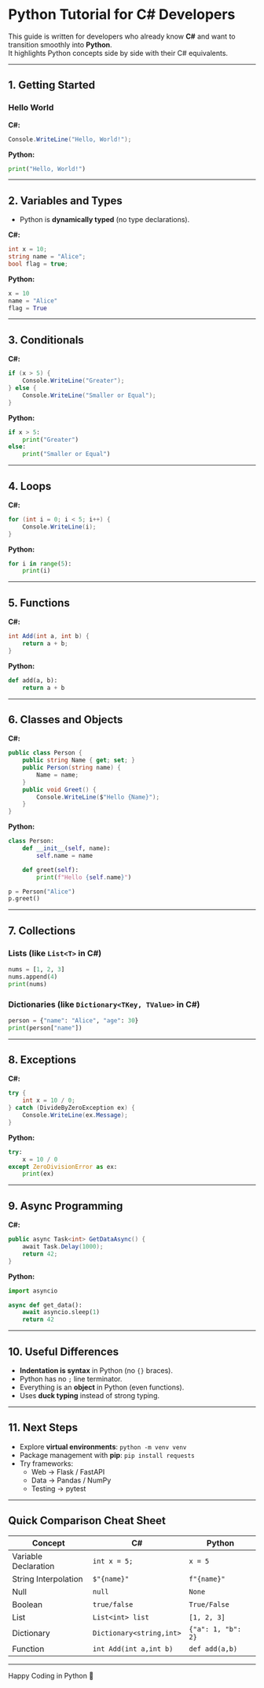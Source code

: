 # Python Tutorial for C# Developers

This guide is written for developers who already know **C#** and want to transition smoothly into **Python**.  
It highlights Python concepts side by side with their C# equivalents.

---

## 1. Getting Started

### Hello World
**C#:**
```csharp
Console.WriteLine("Hello, World!");
```

**Python:**
```python
print("Hello, World!")
```

---

## 2. Variables and Types

- Python is **dynamically typed** (no type declarations).

**C#:**
```csharp
int x = 10;
string name = "Alice";
bool flag = true;
```

**Python:**
```python
x = 10
name = "Alice"
flag = True
```

---

## 3. Conditionals

**C#:**
```csharp
if (x > 5) {
    Console.WriteLine("Greater");
} else {
    Console.WriteLine("Smaller or Equal");
}
```

**Python:**
```python
if x > 5:
    print("Greater")
else:
    print("Smaller or Equal")
```

---

## 4. Loops

**C#:**
```csharp
for (int i = 0; i < 5; i++) {
    Console.WriteLine(i);
}
```

**Python:**
```python
for i in range(5):
    print(i)
```

---

## 5. Functions

**C#:**
```csharp
int Add(int a, int b) {
    return a + b;
}
```

**Python:**
```python
def add(a, b):
    return a + b
```

---

## 6. Classes and Objects

**C#:**
```csharp
public class Person {
    public string Name { get; set; }
    public Person(string name) {
        Name = name;
    }
    public void Greet() {
        Console.WriteLine($"Hello {Name}");
    }
}
```

**Python:**
```python
class Person:
    def __init__(self, name):
        self.name = name

    def greet(self):
        print(f"Hello {self.name}")

p = Person("Alice")
p.greet()
```

---

## 7. Collections

### Lists (like `List<T>` in C#)
```python
nums = [1, 2, 3]
nums.append(4)
print(nums)
```

### Dictionaries (like `Dictionary<TKey, TValue>` in C#)
```python
person = {"name": "Alice", "age": 30}
print(person["name"])
```

---

## 8. Exceptions

**C#:**
```csharp
try {
    int x = 10 / 0;
} catch (DivideByZeroException ex) {
    Console.WriteLine(ex.Message);
}
```

**Python:**
```python
try:
    x = 10 / 0
except ZeroDivisionError as ex:
    print(ex)
```

---

## 9. Async Programming

**C#:**
```csharp
public async Task<int> GetDataAsync() {
    await Task.Delay(1000);
    return 42;
}
```

**Python:**
```python
import asyncio

async def get_data():
    await asyncio.sleep(1)
    return 42
```

---

## 10. Useful Differences

- **Indentation is syntax** in Python (no `{}` braces).
- Python has no `;` line terminator.
- Everything is an **object** in Python (even functions).
- Uses **duck typing** instead of strong typing.

---

## 11. Next Steps

- Explore **virtual environments**: `python -m venv venv`
- Package management with **pip**: `pip install requests`
- Try frameworks:  
  - Web → Flask / FastAPI  
  - Data → Pandas / NumPy  
  - Testing → pytest

---

## Quick Comparison Cheat Sheet

| Concept              | C#                      | Python                   |
|----------------------|--------------------------|--------------------------|
| Variable Declaration | `int x = 5;`            | `x = 5`                  |
| String Interpolation | `$"{name}"`             | `f"{name}"`              |
| Null                 | `null`                  | `None`                   |
| Boolean              | `true/false`            | `True/False`             |
| List                 | `List<int> list`        | `[1, 2, 3]`              |
| Dictionary           | `Dictionary<string,int>`| `{"a": 1, "b": 2}`       |
| Function             | `int Add(int a,int b)`  | `def add(a,b)`           |

---

Happy Coding in Python 🚀

